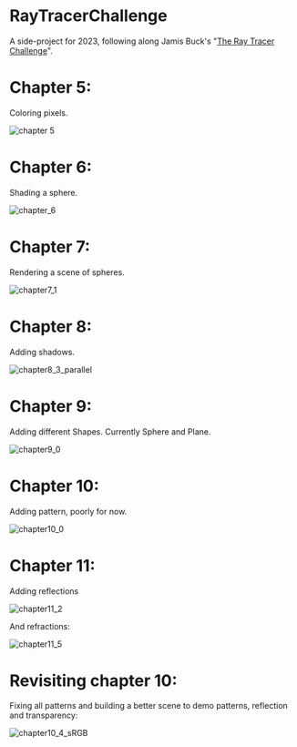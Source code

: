 # RayTracerChallenge
A side-project for 2023, following along Jamis Buck's "[The Ray Tracer Challenge](http://raytracerchallenge.com/)".

# Chapter 5:
Coloring pixels.

![chapter 5](https://user-images.githubusercontent.com/5237741/218668635-2f434dd7-0225-489a-bad5-f247058698e4.png)

# Chapter 6:
Shading a sphere.

![chapter_6](https://user-images.githubusercontent.com/5237741/219464251-1c71897d-fa12-4d1e-afcf-640e12c24d10.png)

# Chapter 7:
Rendering a scene of spheres.

![chapter7_1](https://user-images.githubusercontent.com/5237741/219983266-64d627b4-2807-432b-9682-f0fec3d0bf30.png)

# Chapter 8:
Adding shadows.

![chapter8_3_parallel](https://user-images.githubusercontent.com/5237741/221615365-072b3018-fe55-47ee-a666-7b83b99f6707.png)

# Chapter 9:
Adding different Shapes. Currently Sphere and Plane.

![chapter9_0](https://user-images.githubusercontent.com/5237741/223790106-d58120f2-e8fb-4a74-adc6-2fe229d4eb09.png)

# Chapter 10:
Adding pattern, poorly for now.

![chapter10_0](https://user-images.githubusercontent.com/5237741/224443664-cdf33e68-2b44-41a1-b0f9-2754ccb75c40.png)


# Chapter 11:
Adding reflections

![chapter11_2](https://user-images.githubusercontent.com/5237741/223970234-39a6bc29-cef3-4dfb-81d8-64f34ea5d4a6.png)

And refractions:

![chapter11_5](https://user-images.githubusercontent.com/5237741/224443615-fd7286a2-460f-478c-ba42-3d232b439c04.png)

# Revisiting chapter 10:
Fixing all patterns and building a better scene to demo patterns, reflection and transparency:

![chapter10_4_sRGB](https://user-images.githubusercontent.com/5237741/224976635-35abb9ab-e755-4575-b1f3-a2c41f94e18a.png)


